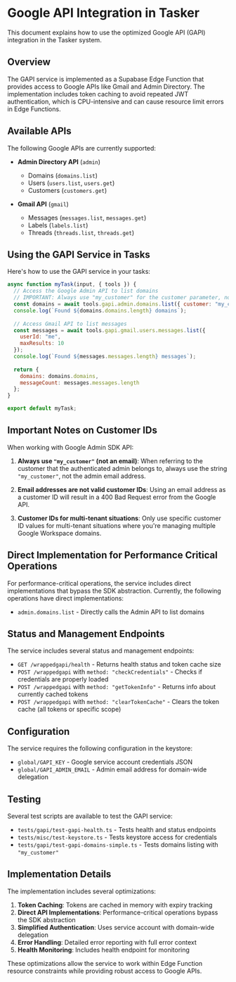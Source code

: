 # Google API Integration in Tasker

This document explains how to use the optimized Google API (GAPI) integration in the Tasker system.

## Overview

The GAPI service is implemented as a Supabase Edge Function that provides access to Google APIs like Gmail and Admin Directory. The implementation includes token caching to avoid repeated JWT authentication, which is CPU-intensive and can cause resource limit errors in Edge Functions.

## Available APIs

The following Google APIs are currently supported:

- **Admin Directory API** (`admin`)
  - Domains (`domains.list`)
  - Users (`users.list`, `users.get`)
  - Customers (`customers.get`)

- **Gmail API** (`gmail`)
  - Messages (`messages.list`, `messages.get`)
  - Labels (`labels.list`)
  - Threads (`threads.list`, `threads.get`)

## Using the GAPI Service in Tasks

Here's how to use the GAPI service in your tasks:

```javascript
async function myTask(input, { tools }) {
  // Access the Google Admin API to list domains
  // IMPORTANT: Always use "my_customer" for the customer parameter, not email addresses
  const domains = await tools.gapi.admin.domains.list({ customer: "my_customer" });
  console.log(`Found ${domains.domains.length} domains`);
  
  // Access Gmail API to list messages
  const messages = await tools.gapi.gmail.users.messages.list({ 
    userId: "me", 
    maxResults: 10 
  });
  console.log(`Found ${messages.messages.length} messages`);
  
  return { 
    domains: domains.domains,
    messageCount: messages.messages.length
  };
}

export default myTask;
```

## Important Notes on Customer IDs

When working with Google Admin SDK API:

1. **Always use `"my_customer"` (not an email)**: When referring to the customer that the authenticated admin belongs to, always use the string `"my_customer"`, not the admin email address.

2. **Email addresses are not valid customer IDs**: Using an email address as a customer ID will result in a 400 Bad Request error from the Google API.

3. **Customer IDs for multi-tenant situations**: Only use specific customer ID values for multi-tenant situations where you're managing multiple Google Workspace domains.

## Direct Implementation for Performance Critical Operations

For performance-critical operations, the service includes direct implementations that bypass the SDK abstraction. Currently, the following operations have direct implementations:

- `admin.domains.list` - Directly calls the Admin API to list domains

## Status and Management Endpoints

The service includes several status and management endpoints:

- `GET /wrappedgapi/health` - Returns health status and token cache size
- `POST /wrappedgapi` with `method: "checkCredentials"` - Checks if credentials are properly loaded
- `POST /wrappedgapi` with `method: "getTokenInfo"` - Returns info about currently cached tokens
- `POST /wrappedgapi` with `method: "clearTokenCache"` - Clears the token cache (all tokens or specific scope)

## Configuration

The service requires the following configuration in the keystore:

- `global/GAPI_KEY` - Google service account credentials JSON
- `global/GAPI_ADMIN_EMAIL` - Admin email address for domain-wide delegation

## Testing

Several test scripts are available to test the GAPI service:

- `tests/gapi/test-gapi-health.ts` - Tests health and status endpoints
- `tests/misc/test-keystore.ts` - Tests keystore access for credentials
- `tests/gapi/test-gapi-domains-simple.ts` - Tests domains listing with `"my_customer"`

## Implementation Details

The implementation includes several optimizations:

1. **Token Caching**: Tokens are cached in memory with expiry tracking
2. **Direct API Implementations**: Performance-critical operations bypass the SDK abstraction
3. **Simplified Authentication**: Uses service account with domain-wide delegation
4. **Error Handling**: Detailed error reporting with full error context
5. **Health Monitoring**: Includes health endpoint for monitoring

These optimizations allow the service to work within Edge Function resource constraints while providing robust access to Google APIs. 